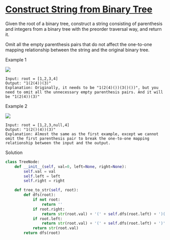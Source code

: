 # [Construct String from Binary Tree](https://leetcode.com/problems/construct-string-from-binary-tree/description/)

Given the root of a binary tree, construct a string consisting of parenthesis and integers from a binary tree with the 
preorder traversal way, and return it.

Omit all the empty parenthesis pairs that do not affect the one-to-one mapping relationship between the string and the 
original binary tree.

Example 1

![](https://assets.leetcode.com/uploads/2021/05/03/cons1-tree.jpg)

```
Input: root = [1,2,3,4]
Output: "1(2(4))(3)"
Explanation: Originally, it needs to be "1(2(4)())(3()())", but you need to omit all the unnecessary empty parenthesis pairs. And it will be "1(2(4))(3)"

```
Example 2

![](https://assets.leetcode.com/uploads/2021/05/03/cons2-tree.jpg)

```
Input: root = [1,2,3,null,4]
Output: "1(2()(4))(3)"
Explanation: Almost the same as the first example, except we cannot omit the first parenthesis pair to break the one-to-one mapping relationship between the input and the output.
```
Solution
```python
class TreeNode:
    def __init__(self, val=0, left=None, right=None):
        self.val = val
        self.left = left
        self.right = right

    def tree_to_str(self, root):
        def dfs(root):
            if not root:
                return ''
            if root.right:
                return str(root.val) + '(' + self.dfs(root.left) + ')(' + self.dfs(root.right) + ')'
            if root.left:
                return str(root.val) + '(' + self.dfs(root.left) + ')'
            return str(root.val)
        return dfs(root)
```